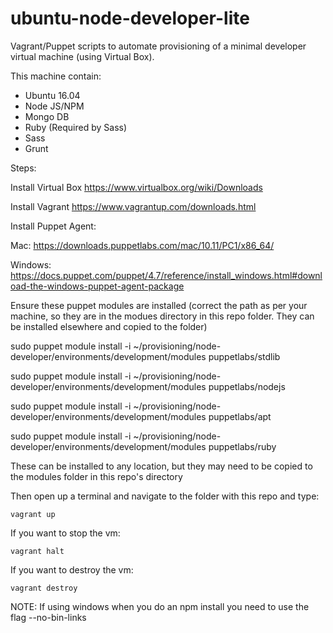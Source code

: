 # ubuntu-node-developer-lite

Vagrant/Puppet scripts to automate provisioning of a minimal developer virtual machine (using Virtual Box). 

This machine contain:


* Ubuntu 16.04
* Node JS/NPM
* Mongo DB
* Ruby (Required by Sass)
* Sass
* Grunt

Steps:

Install Virtual Box
https://www.virtualbox.org/wiki/Downloads

Install Vagrant 
https://www.vagrantup.com/downloads.html

Install Puppet Agent:

Mac:
https://downloads.puppetlabs.com/mac/10.11/PC1/x86_64/

Windows:
https://docs.puppet.com/puppet/4.7/reference/install_windows.html#download-the-windows-puppet-agent-package


Ensure these puppet modules are installed (correct the path as per your machine, so they are in the modues directory in this repo folder.  They can be installed elsewhere and copied to the folder)

sudo puppet module install -i ~/provisioning/node-developer/environments/development/modules puppetlabs/stdlib

sudo puppet module install -i ~/provisioning/node-developer/environments/development/modules puppetlabs/nodejs

sudo puppet module install -i ~/provisioning/node-developer/environments/development/modules puppetlabs/apt

sudo puppet module install -i ~/provisioning/node-developer/environments/development/modules puppetlabs/ruby

These can be installed to any location, but they may need to be copied to the modules folder in this repo's directory

Then open up a terminal and navigate to the folder with this repo and type:


```
vagrant up
```

If you want to stop the vm:

```
vagrant halt
```

If you want to destroy the vm:

```
vagrant destroy
```

NOTE: If using windows when you do an npm install you need to use the flag --no-bin-links


